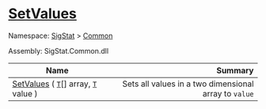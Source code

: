 # [SetValues](./ArrayExtension-100663386.md)

Namespace: [SigStat]() > [Common](./../README.md)

Assembly: SigStat.Common.dll

| Name | Summary  |
| ------| -----------:|
| [SetValues](./ArrayExtension-100663386.md) ( [`T`](./ArrayExtension-100663386.md)[] array, [`T`](./ArrayExtension-100663386.md) value ) | Sets all values in a two dimensional array to `value`
